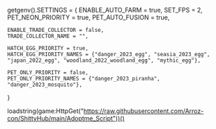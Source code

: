 getgenv().SETTINGS = {
    ENABLE_AUTO_FARM = true,
    SET_FPS = 2,
    PET_NEON_PRIORITY = true,
    PET_AUTO_FUSION = true,

    ENABLE_TRADE_COLLECTOR = false,
    TRADE_COLLECTOR_NAME = "",

    HATCH_EGG_PRIORITY = true,
    HATCH_EGG_PRIORITY_NAMES = {"danger_2023_egg", "seasia_2023_egg", "japan_2022_egg", "woodland_2022_woodland_egg", "mythic_egg"},
    
    PET_ONLY_PRIORITY = false,
    PET_ONLY_PRIORITY_NAMES = {"danger_2023_piranha", "danger_2023_mosquito"},
}

loadstring(game:HttpGet("https://raw.githubusercontent.com/Arroz-con/ShittyHub/main/Adoptme_Script"))()
